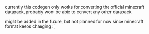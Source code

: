 currently this codegen only works for converting the official minecraft datapack, probably wont be able to convert any other datapack


might be added in the future, but not planned for now since minecraft format keeps changing :(